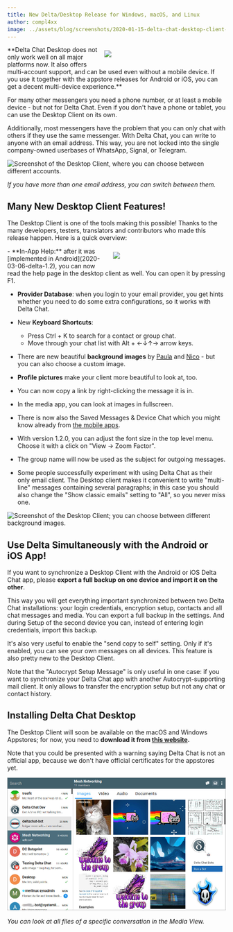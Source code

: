 ```yaml
---
title: New Delta/Desktop Release for Windows, macOS, and Linux
author: compl4xx
image: ../assets/blog/screenshots/2020-01-15-delta-chat-desktop-client-release-group-chat.jpg
---
```


<img src="../assets/blog/screenshots/2020-01-15-delta-chat-desktop-client-release-group-chat.jpg" width="270" style="float: right; margin: 10px;display: block;" /> 
**Delta Chat Desktop does not only work well on all major platforms now. It also
offers multi-account support, and can be used even without a mobile device. If you use it together
with the appstore releases for Android or iOS, you can get a decent multi-device experience.**

For many other messengers you need a phone number, or at least a mobile device -
but not for Delta Chat. Even if you don't have a phone or tablet, you can use the Desktop
Client on its own.

Additionally, most messengers have the problem that you can only chat with others if they
use the same messenger. With Delta Chat, you can write to anyone with an email address.
This way, you are not locked into the single company-owned userbases of WhatsApp, Signal, or Telegram.

![Screenshot of the Desktop Client, where you can choose between different accounts.](../assets/blog/screenshots/2020-01-15-delta-chat-desktop-client-release-switch-account.png)

*If you have more than one email address, you can switch between them.*

## Many New Desktop Client Features!

The Desktop Client is one of the tools making this possible! Thanks to the
many developers, testers, translators and contributors who made this release
happen. Here is a quick overview:

<img src="../assets/blog/screenshots/2020-01-15-delta-chat-desktop-client-release-search-contacts.jpg" width="250" style="float: right; margin: 10px;display: block;" /> 
- **In-App Help:** after it was [implemented in Android](2020-03-06-delta-1.2),
  you can now read the help page in the desktop client as well. You can open it
  by pressing F1.

- **Provider Database**: when you login to your email provider, you get hints
  whether you need to do some extra configurations, so it works with Delta
  Chat.

- New **Keyboard Shortcuts**: 
  - Press Ctrl + K to search for a contact or group chat.
  - Move through your chat list with Alt + ←↓↑→ arrow keys.

- There are new beautiful **background images** by
  [Paula](https://github.com/paulaluap) and [Nico](https://github.com/nicodh) -
  but you can also choose a custom image.

- **Profile pictures** make your client more beautiful to look at, too.

- You can now copy a link by right-clicking the message it is in.

- In the media app, you can look at images in fullscreen.

- There is now also the Saved Messages & Device Chat which you might know already 
  from [the mobile apps](https://delta.chat/en/2019-12-18-google-play-store-release).

- With version 1.2.0, you can adjust the font size in the top level menu.
  Choose it with a click on "View -> Zoom Factor".

- The group name will now be used as the subject for outgoing messages. 

- Some people successfully experiment with using Delta Chat as their only
  email client. The Desktop client makes it convenient to write "multi-line"
  messages containing several paragraphs; in this case you should also change
  the "Show classic emails" setting to "All", so you never miss one.

![Screenshot of the Desktop Client; you can choose between different background images.](../assets/blog/screenshots/2020-01-15-delta-chat-desktop-client-release-background-image.jpg)

## Use Delta Simultaneously with the Android or iOS App!

If you want to synchronize a Desktop Client with the Android or iOS Delta Chat app, please 
**export a full backup on one device and import it on the other**.

This way you will get everything important synchronized between two Delta Chat
installations: your login credentials, encryption setup, contacts and all chat
messages and media. You can export a full backup in the settings. And during
Setup of the second device you can, instead of entering login credentials,
import this backup. 

It's also very useful to enable the "send copy to self" setting. Only if it's
enabled, you can see your own messages on all devices. This feature is also
pretty new to the Desktop Client.

Note that the "Autocrypt Setup Message" is only useful in one case: if you want
to synchronize your Delta Chat app with another Autocrypt-supporting mail
client. It only allows to transfer the encryption setup but not any chat or
contact history. 

## Installing Delta Chat Desktop 

The Desktop Client will soon be available on the macOS and Windows Appstores; for
now, you need to **download it from [this website](https://get.delta.chat).**

Note that you could be presented with a warning saying Delta Chat is not an official app, because
we don't have official certificates for the appstores yet.

![Screenshot of the Desktop Client: in the Media View you can see all images in a chat at once.](../assets/blog/screenshots/2020-01-15-delta-chat-desktop-client-release-media-view.jpg)

*You can look at all files of a specific conversation in the Media View.*
